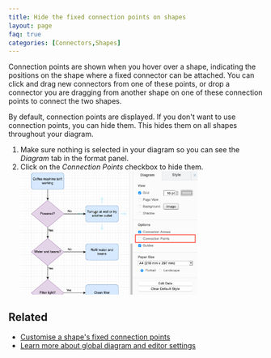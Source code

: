 ```yaml
---
title: Hide the fixed connection points on shapes
layout: page
faq: true
categories: [Connectors,Shapes]
---
```


Connection points are shown when you hover over a shape, indicating the positions on the shape where a fixed connector can be attached. You can click and drag new connectors from one of these points, or drop a connector you are dragging from another shape on one of these connection points to connect the two shapes. 

By default, connection points are displayed. If you don't want to use connection points, you can hide them. This hides them on all shapes throughout your diagram. 

1. Make sure nothing is selected in your diagram so you can see the _Diagram_ tab in the format panel.
2. Click on the _Connection Points_ checkbox to hide them. 
<br /><img src="/assets/img/blog/diagram-tab-connection-points.png" style="width=100%;max-width:350px;height:auto;" alt="Display or hide the connection points that appear when you hover over a shape in the Diagram tab of the format panel">

## Related 

* [Customise a shape's fixed connection points](/doc/faq/shape-connection-points-customise.html)
* [Learn more about global diagram and editor settings](/doc/faq/diagram-options.html)